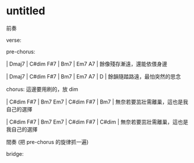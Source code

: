 # untitled

前奏

verse:



pre-chorus:

| Dmaj7 | C#dim F#7 | Bm7 | Em7 A7 |
餘像殘存漸遠，還能依偎身邊

| Dmaj7 | C#dim F#7 | Bm7 | Em7 A7 | D |
餘韻隨踏路遠，最怕突然的思念

chorus: 這邊要用刷的，放 dim

| C#dim F#7 | Bm7 Em7 | C#dim F#7 | Bm7 |
無奈若要茁壯需離巢，這也是我自己的選擇

| C#dim F#7 | Bm7 Em7 | C#dim F#7 | C#dim |
無奈若要茁壯需離巢，這也是我自己的選擇

間奏 (把 pre-chorus 的旋律抓一遍)

bridge:
